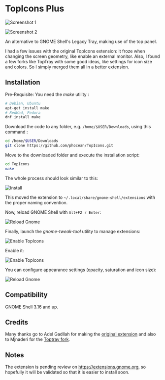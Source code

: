 # TopIcons Plus

![Screenshot 1](https://raw.githubusercontent.com/phocean/TopIcons/master/screenshots/screenshot.png)

![Screenshot 2](https://raw.githubusercontent.com/phocean/TopIcons/master/screenshots/screenshot.png)

An alternative to GNOME Shell's Legacy Tray, making use of the top panel.

I had a few issues with the original TopIcons extension: it froze when changing the screen geometry, like enable an external monitor. Also, I found a few forks like TopTray with some good ideas, like settings for icon size and colors. So I simply merged them all in a better extension.

## Installation

Pre-Requisite: You need the *make* utility :

```bash
# Debian, Ubuntu
apt-get install make
# RedHad, Fedora
dnf install make
```

Download the code to any folder, e.g. <code>/home/$USER/Downloads</code>, using this command :

```bash
cd /home/$USER/Downloads
git clone https://github.com/phocean/TopIcons.git
```

Move to the downloaded folder and execute the installation script:

```bash
cd TopIcons
make
```

The whole process should look similar to this:

![Install](https://raw.githubusercontent.com/phocean/TopIcons/master/screenshots/install.png)

This moved the extension to <code>~/.local/share/gnome-shell/extensions</code> with the proper naming convention.

Now, reload GNOME Shell with <code>Alt+F2 r Enter</code>:

![Reload Gnome](https://raw.githubusercontent.com/phocean/TopIcons/master/screenshots/reload-gnome.png)

Finally, launch the *gnome-tweak-tool* utility to manage extensions:

![Enable TopIcons](https://raw.githubusercontent.com/phocean/TopIcons/master/screenshots/gnome-tweak.png)

Enable it:

![Enable TopIcons](https://raw.githubusercontent.com/phocean/TopIcons/master/screenshots/topicons-enable.png)

You can configure appearance settings (opacity, saturation and icon size):

![Reload Gnome](https://raw.githubusercontent.com/phocean/TopIcons/master/screenshots/topicons-config.png)

## Compatibility

GNOME Shell 3.16 and up.

## Credits

Many thanks go to Adel Gadllah for making the [original extension](http://94.247.144.115/repo/topicons/) and also to Mjnaderi for the [Toptray fork](https://github.com/mjnaderi/TopTray).

## Notes

The extension is pending review on https://extensions.gnome.org, so hopefully it will be validated so that it is easier to install soon.
